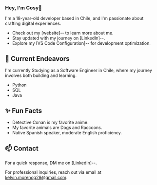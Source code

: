 ### Hey, I'm Cosy👋

I'm a 18-year-old developer based in Chile, and I'm passionate about crafting digital experiences. 
 
- Check out my [website]-- to learn more about me.
- Stay updated with my journey on [LinkedIn]--.
- Explore my [VS Code Configuration]-- for development optimization.

## 🔭 Current Endeavors 

I'm currently Studying as a Software Engineer in Chile, where my journey involves both building and learning.

- Python
- SQL
- Java

## ✨ Fun Facts 

- Detective Conan is my favorite anime.
- My favorite animals are Dogs and Raccoons.
- Native Spanish speaker, moderate English proficiency.

## 📫 Contact

 For a quick response, DM me on [LinkedIn]--. 
 
 For professional inquiries, reach out via email at [kelvin.morenog28@gmail.com](mailto:kelvin.morenog28@gmail.com). 
